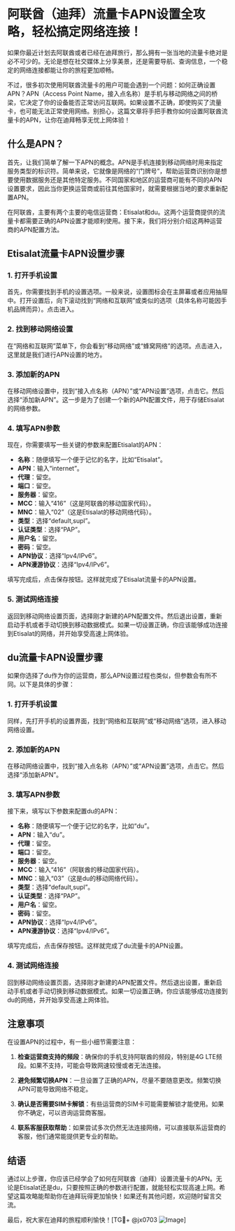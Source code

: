 # 阿联酋（迪拜）流量卡APN设置全攻略，轻松搞定网络连接！

如果你最近计划去阿联酋或者已经在迪拜旅行，那么拥有一张当地的流量卡绝对是必不可少的。无论是想在社交媒体上分享美景，还是需要导航、查询信息，一个稳定的网络连接都能让你的旅程更加顺畅。

不过，很多初次使用阿联酋流量卡的用户可能会遇到一个问题：如何正确设置APN？APN（Access Point Name，接入点名称）是手机与移动网络之间的桥梁，它决定了你的设备能否正常访问互联网。如果设置不正确，即使购买了流量卡，也可能无法正常使用网络。别担心，这篇文章将手把手教你如何设置阿联酋流量卡的APN，让你在迪拜畅享无忧上网体验！

## 什么是APN？

首先，让我们简单了解一下APN的概念。APN是手机连接到移动网络时用来指定服务类型的标识符。简单来说，它就像是网络的“门牌号”，帮助运营商识别你是想要使用数据服务还是其他特定服务。不同国家和地区的运营商可能有不同的APN设置要求，因此当你更换运营商或前往其他国家时，就需要根据当地的要求重新配置APN。

在阿联酋，主要有两个主要的电信运营商：Etisalat和du。这两个运营商提供的流量卡都需要正确的APN设置才能顺利使用。接下来，我们将分别介绍这两种运营商的APN配置方法。

## Etisalat流量卡APN设置步骤

### 1. 打开手机设置

首先，你需要找到手机的设置选项。一般来说，设置图标会在主屏幕或者应用抽屉中。打开设置后，向下滚动找到“网络和互联网”或类似的选项（具体名称可能因手机品牌而异）。点击进入。

### 2. 找到移动网络设置

在“网络和互联网”菜单下，你会看到“移动网络”或“蜂窝网络”的选项。点击进入，这里就是我们进行APN设置的地方。

### 3. 添加新的APN

在移动网络设置中，找到“接入点名称（APN）”或“APN设置”选项，点击它。然后选择“添加新APN”。这一步是为了创建一个新的APN配置文件，用于存储Etisalat的网络参数。

### 4. 填写APN参数

现在，你需要填写一些关键的参数来配置Etisalat的APN：

- **名称**：随便填写一个便于记忆的名字，比如“Etisalat”。
- **APN**：输入“internet”。
- **代理**：留空。
- **端口**：留空。
- **服务器**：留空。
- **MCC**：输入“416”（这是阿联酋的移动国家代码）。
- **MNC**：输入“02”（这是Etisalat的移动网络代码）。
- **类型**：选择“default,supl”。
- **认证类型**：选择“PAP”。
- **用户名**：留空。
- **密码**：留空。
- **APN协议**：选择“Ipv4/IPv6”。
- **APN漫游协议**：选择“Ipv4/IPv6”。

填写完成后，点击保存按钮。这样就完成了Etisalat流量卡的APN设置。

### 5. 测试网络连接

返回到移动网络设置页面，选择刚才新建的APN配置文件。然后退出设置，重新启动手机或者手动切换到移动数据模式。如果一切设置正确，你应该能够成功连接到Etisalat的网络，并开始享受高速上网体验。

## du流量卡APN设置步骤

如果你选择了du作为你的运营商，那么APN设置过程也类似，但参数会有所不同。以下是具体的步骤：

### 1. 打开手机设置

同样，先打开手机的设置界面，找到“网络和互联网”或“移动网络”选项，进入移动网络设置。

### 2. 添加新的APN

在移动网络设置中，找到“接入点名称（APN）”或“APN设置”选项，点击它。然后选择“添加新APN”。

### 3. 填写APN参数

接下来，填写以下参数来配置du的APN：

- **名称**：随便填写一个便于记忆的名字，比如“du”。
- **APN**：输入“du”。
- **代理**：留空。
- **端口**：留空。
- **服务器**：留空。
- **MCC**：输入“416”（阿联酋的移动国家代码）。
- **MNC**：输入“03”（这是du的移动网络代码）。
- **类型**：选择“default,supl”。
- **认证类型**：选择“PAP”。
- **用户名**：留空。
- **密码**：留空。
- **APN协议**：选择“Ipv4/IPv6”。
- **APN漫游协议**：选择“Ipv4/IPv6”。

填写完成后，点击保存按钮。这样就完成了du流量卡的APN设置。

### 4. 测试网络连接

回到移动网络设置页面，选择刚才新建的APN配置文件。然后退出设置，重新启动手机或者手动切换到移动数据模式。如果一切设置正确，你应该能够成功连接到du的网络，并开始享受高速上网体验。

## 注意事项

在设置APN的过程中，有一些小细节需要注意：

1. **检查运营商支持的频段**：确保你的手机支持阿联酋的频段，特别是4G LTE频段。如果不支持，可能会导致网速较慢或者无法连接。
   
2. **避免频繁切换APN**：一旦设置了正确的APN，尽量不要随意更改。频繁切换APN可能导致网络不稳定。

3. **确认是否需要SIM卡解锁**：有些运营商的SIM卡可能需要解锁才能使用。如果你不确定，可以咨询运营商客服。

4. **联系客服获取帮助**：如果尝试多次仍然无法连接网络，可以直接联系运营商的客服，他们通常能提供更专业的帮助。

## 结语

通过以上步骤，你应该已经学会了如何在阿联酋（迪拜）设置流量卡的APN。无论是Etisalat还是du，只要按照正确的参数进行配置，就能轻松实现高速上网。希望这篇攻略能帮助你在迪拜玩得更加愉快！如果还有其他问题，欢迎随时留言交流。

最后，祝大家在迪拜的旅程顺利愉快！[TG💪+ @jx0703 ![Image](https://github.com/user-attachments/assets/dbca1d08-cadb-493c-b0ec-ad6f7a83f270)]